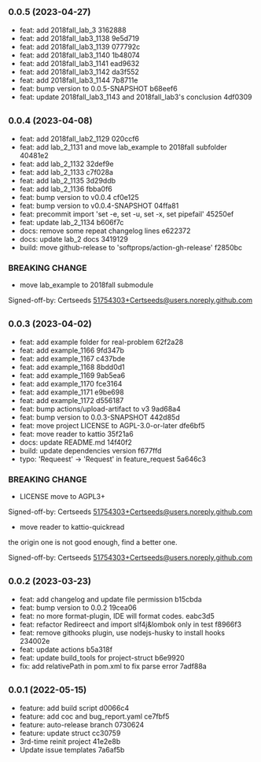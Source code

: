 ## <small>0.0.5 (2023-04-27)</small>

* feat: add 2018fall_lab_3 3162888
* feat: add 2018fall_lab3_1138 9e5d719
* feat: add 2018fall_lab3_1139 077792c
* feat: add 2018fall_lab3_1140 1b48074
* feat: add 2018fall_lab3_1141 ead9632
* feat: add 2018fall_lab3_1142 da3f552
* feat: add 2018fall_lab3_1144 7b8711e
* feat: bump version to 0.0.5-SNAPSHOT b68eef6
* feat: update 2018fall_lab3_1143 and 2018fall_lab3's conclusion 4df0309

## <small>0.0.4 (2023-04-08)</small>

* feat: add 2018fall_lab2_1129 020ccf6
* feat: add lab_2_1131 and move lab_example to 2018fall subfolder 40481e2
* feat: add lab_2_1132 32def9e
* feat: add lab_2_1133 c7f028a
* feat: add lab_2_1135 3d29ddb
* feat: add lab_2_1136 fbba0f6
* feat: bump version to v0.0.4 cf0e125
* feat: bump version to v0.0.4-SNAPSHOT 04ffa81
* feat: precommit import 'set -e, set -u, set -x, set pipefail' 45250ef
* feat: update lab_2_1134 b606f7c
* docs: remove some repeat changelog lines e622372
* docs: update lab_2 docs 3419129
* build: move github-release to 'softprops/action-gh-release' f2850bc

### BREAKING CHANGE

* move lab_example to 2018fall submodule

Signed-off-by: Certseeds <51754303+Certseeds@users.noreply.github.com>

## <small>0.0.3 (2023-04-02)</small>

* feat: add example folder for real-problem 62f2a28
* feat: add example_1166 9fd347b
* feat: add example_1167 c437bde
* feat: add example_1168 8bdd0d1
* feat: add example_1169 9ab5ea6
* feat: add example_1170 fce3164
* feat: add example_1171 e9be698
* feat: add example_1172 d556187
* feat: bump actions/upload-artifact to v3 9ad68a4
* feat: bump version to 0.0.3-SNAPSHOT 442d85d
* feat: move project LICENSE to AGPL-3.0-or-later dfe6bf5
* feat: move reader to kattio 35f21a6
* docs: update README.md 14f40f2
* build: update dependencies version f677ffd
* typo: 'Requeest' -> 'Request' in feature_request 5a646c3

### BREAKING CHANGE

* LICENSE move to AGPL3+

Signed-off-by: Certseeds <51754303+Certseeds@users.noreply.github.com>

* move reader to kattio-quickread

the origin one is not good enough, find a better one.

Signed-off-by: Certseeds <51754303+Certseeds@users.noreply.github.com>

## <small>0.0.2 (2023-03-23)</small>

* feat: add changelog and update file permission b15cbda
* feat: bump version to 0.0.2 19cea06
* feat: no more format-plugin, IDE will format codes. eabc3d5
* feat: refactor Redireect and import slf4j&lombok only in test f8966f3
* feat: remove githooks plugin, use nodejs-husky to install hooks 234002e
* feat: update actions b5a318f
* feat: update build_tools for project-struct b6e9920
* fix: add relativePath in pom.xml to fix parse error 7adf88a

## <small>0.0.1 (2022-05-15)</small>

* feature: add build script d0066c4
* feature: add coc and bug_report.yaml ce7fbf5
* feature: auto-release branch 0730624
* feature: update struct cc30759
* 3rd-time reinit project 41e2e8b
* Update issue templates 7a6af5b
